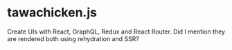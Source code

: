 # tawachicken.js
Create UIs with React, GraphQL, Redux and React Router. Did I mention they are rendered both using rehydration and SSR?
